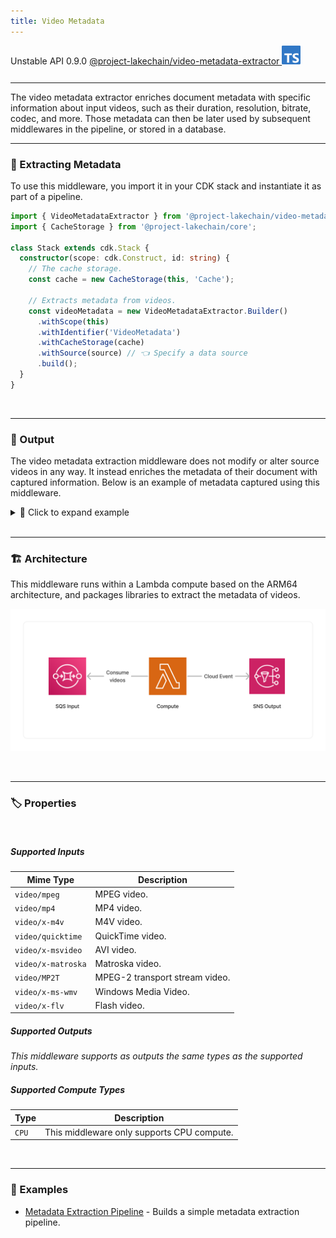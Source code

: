 ```yaml
---
title: Video Metadata
---
```


<span title="Label: Pro" data-view-component="true" class="Label Label--api text-uppercase">
  Unstable API
</span>
<span title="Label: Pro" data-view-component="true" class="Label Label--version text-uppercase">
  0.9.0
</span>
<span title="Label: Pro" data-view-component="true" class="Label Label--package">
  <a target="_blank" href="https://www.npmjs.com/package/@project-lakechain/video-metadata-extractor">
    @project-lakechain/video-metadata-extractor
  </a>
</span>
<span class="language-icon">
  <svg role="img" viewBox="0 0 24 24" width="30" xmlns="http://www.w3.org/2000/svg" style="fill: #3178C6;"><title>TypeScript</title><path d="M1.125 0C.502 0 0 .502 0 1.125v21.75C0 23.498.502 24 1.125 24h21.75c.623 0 1.125-.502 1.125-1.125V1.125C24 .502 23.498 0 22.875 0zm17.363 9.75c.612 0 1.154.037 1.627.111a6.38 6.38 0 0 1 1.306.34v2.458a3.95 3.95 0 0 0-.643-.361 5.093 5.093 0 0 0-.717-.26 5.453 5.453 0 0 0-1.426-.2c-.3 0-.573.028-.819.086a2.1 2.1 0 0 0-.623.242c-.17.104-.3.229-.393.374a.888.888 0 0 0-.14.49c0 .196.053.373.156.529.104.156.252.304.443.444s.423.276.696.41c.273.135.582.274.926.416.47.197.892.407 1.266.628.374.222.695.473.963.753.268.279.472.598.614.957.142.359.214.776.214 1.253 0 .657-.125 1.21-.373 1.656a3.033 3.033 0 0 1-1.012 1.085 4.38 4.38 0 0 1-1.487.596c-.566.12-1.163.18-1.79.18a9.916 9.916 0 0 1-1.84-.164 5.544 5.544 0 0 1-1.512-.493v-2.63a5.033 5.033 0 0 0 3.237 1.2c.333 0 .624-.03.872-.09.249-.06.456-.144.623-.25.166-.108.29-.234.373-.38a1.023 1.023 0 0 0-.074-1.089 2.12 2.12 0 0 0-.537-.5 5.597 5.597 0 0 0-.807-.444 27.72 27.72 0 0 0-1.007-.436c-.918-.383-1.602-.852-2.053-1.405-.45-.553-.676-1.222-.676-2.005 0-.614.123-1.141.369-1.582.246-.441.58-.804 1.004-1.089a4.494 4.494 0 0 1 1.47-.629 7.536 7.536 0 0 1 1.77-.201zm-15.113.188h9.563v2.166H9.506v9.646H6.789v-9.646H3.375z"/></svg>
</span>
<div style="margin-top: 26px"></div>

---

The video metadata extractor enriches document metadata with specific information about input videos, such as their duration, resolution, bitrate, codec, and more. Those metadata can then be later used by subsequent middlewares in the pipeline, or stored in a database.

---

### 🎥 Extracting Metadata

To use this middleware, you import it in your CDK stack and instantiate it as part of a pipeline.

```typescript
import { VideoMetadataExtractor } from '@project-lakechain/video-metadata-extractor';
import { CacheStorage } from '@project-lakechain/core';

class Stack extends cdk.Stack {
  constructor(scope: cdk.Construct, id: string) {
    // The cache storage.
    const cache = new CacheStorage(this, 'Cache');
    
    // Extracts metadata from videos.
    const videoMetadata = new VideoMetadataExtractor.Builder()
      .withScope(this)
      .withIdentifier('VideoMetadata')
      .withCacheStorage(cache)
      .withSource(source) // 👈 Specify a data source
      .build();
  }
}
```

<br>

---

### 📄 Output

The video metadata extraction middleware does not modify or alter source videos in any way. It instead enriches the metadata of their document with captured information. Below is an example of metadata captured using this middleware.

<details>
  <summary>💁 Click to expand example</summary>

  ```json
  {
    "specversion": "1.0",
    "id": "1780d5de-fd6f-4530-98d7-82ebee85ea39",
    "type": "document-created",
    "time": "2023-10-22T13:19:10.657Z",
    "data": {
        "chainId": "6ebf76e4-f70c-440c-98f9-3e3e7eb34c79",
        "source": {
            "url": "s3://bucket/video.mp4",
            "type": "video/mp4",
            "size": 2453282,
            "etag": "1243cbd6cf145453c8b5519a2ada4779"
        },
        "document": {
            "url": "s3://bucket/video.mp4",
            "type": "video/mp4",
            "size": 2453282,
            "etag": "1243cbd6cf145453c8b5519a2ada4779"
        },
        "metadata": {
          "properties": {
            "kind": "image",
            "attrs": {
              "fps": 30,
              "resolution": {
                "width": 1280,
                "height": 720
              },
              "codec": "h264",
              "audioTracks": [{
                "codec": "aac",
                "bitrate": 128000,
                "channels": 2,
                "sampleRate": 48000
              }]
            }
          }
        },
        "callStack": []
    }
  }
  ```

</details>

<br>

---

### 🏗️ Architecture

This middleware runs within a Lambda compute based on the ARM64 architecture, and packages libraries to extract the metadata of videos.

![Architecture](../../../assets/video-metadata-extractor-architecture.png)

<br>

---

### 🏷️ Properties

<br>

##### Supported Inputs

|  Mime Type  | Description |
| ----------- | ----------- |
| `video/mpeg` | MPEG video. |
| `video/mp4` | MP4 video. |
| `video/x-m4v` | M4V video. |
| `video/quicktime` | QuickTime video. |
| `video/x-msvideo` | AVI video. |
| `video/x-matroska` | Matroska video. |
| `video/MP2T` | MPEG-2 transport stream video. |
| `video/x-ms-wmv` | Windows Media Video. |
| `video/x-flv` | Flash video. |

##### Supported Outputs

*This middleware supports as outputs the same types as the supported inputs.*

##### Supported Compute Types

| Type  | Description |
| ----- | ----------- |
| `CPU` | This middleware only supports CPU compute. |

<br>

---

### 📖 Examples

- [Metadata Extraction Pipeline](https://github.com/awslabs/project-lakechain/tree/main/examples/simple-pipelines/data-extraction-pipelines/metadata-extraction-pipeline) - Builds a simple metadata extraction pipeline.
